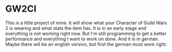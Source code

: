 # GW2CI

This is a little project of mine. It will show what your Character of Guild Wars 2 is wearing and what stats the item has. It is in an early stage and everything is not working right now. But I'm still programming to get a better performance and everything I want to work on done.
And it is in german. Maybe there will be an english version, but first the german must work right.